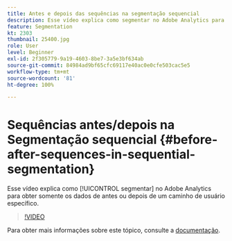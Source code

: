 ```yaml
---
title: Antes e depois das sequências na segmentação sequencial
description: Esse vídeo explica como segmentar no Adobe Analytics para obter somente os dados de antes ou depois de um caminho de usuário específico.
feature: Segmentation
kt: 2303
thumbnail: 25400.jpg
role: User
level: Beginner
exl-id: 2f305779-9a19-4603-8be7-3a5e3bf634ab
source-git-commit: 84984ad9bf65cfc69117e40ac0e0cfe503cac5e5
workflow-type: tm+mt
source-wordcount: '81'
ht-degree: 100%

---
```


# Sequências antes/depois na Segmentação sequencial {#before-after-sequences-in-sequential-segmentation}

Esse vídeo explica como [!UICONTROL segmentar] no Adobe Analytics para obter somente os dados de antes ou depois de um caminho de usuário específico.

>[!VIDEO](https://video.tv.adobe.com/v/25400/?quality=12&learn=on)

Para obter mais informações sobre este tópico, consulte a [documentação](https://experienceleague.adobe.com/docs/analytics/components/segmentation/segmentation-workflow/seg-sequential-build.html?lang=pt-BR).
